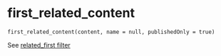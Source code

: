 # first_related_content

`first_related_content(content, name = null, publishedOnly = true)` 

See [related_first filter](https://docs.boltcms.io/5.0/twig-components/filters#related-first)
